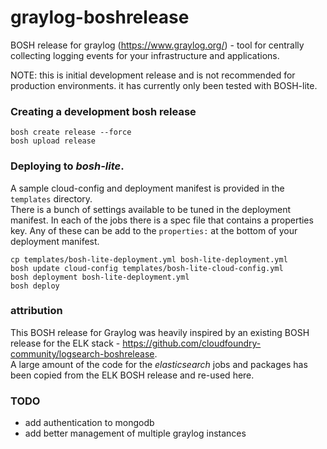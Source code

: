 # graylog-boshrelease
BOSH release for graylog (https://www.graylog.org/) - tool for centrally collecting logging events for your infrastructure and applications.

NOTE: this is initial development release and is not recommended for production environments.  it has currently only been tested with BOSH-lite.

### Creating a development bosh release
```
bosh create release --force
bosh upload release
```

### Deploying to *bosh-lite*.
A sample cloud-config and deployment manifest is provided in the `templates` directory.  
There is a bunch of settings available to be tuned in the deployment manifest. In each of the jobs there is a spec file that contains a properties key. Any of these can be add to the `properties:` at the bottom of your deployment manifest.

```
cp templates/bosh-lite-deployment.yml bosh-lite-deployment.yml
bosh update cloud-config templates/bosh-lite-cloud-config.yml
bosh deployment bosh-lite-deployment.yml
bosh deploy
```


### attribution
This BOSH release for Graylog was heavily inspired by an existing BOSH release for the ELK stack - https://github.com/cloudfoundry-community/logsearch-boshrelease.  
A large amount of the code for the _elasticsearch_ jobs and packages has been copied from the ELK BOSH release and re-used here.


### TODO
- add authentication to mongodb
- add better management of multiple graylog instances
